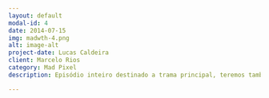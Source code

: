 ```yaml
---
layout: default
modal-id: 4
date: 2014-07-15
img: madwth-4.png
alt: image-alt
project-date: Lucas Caldeira
client: Marcelo Rios
category: Mad Pixel
description: Episódio inteiro destinado a trama principal, teremos também o dia a dia da empresa e como o presente impacta no futuro e suas deciões.

---
```

